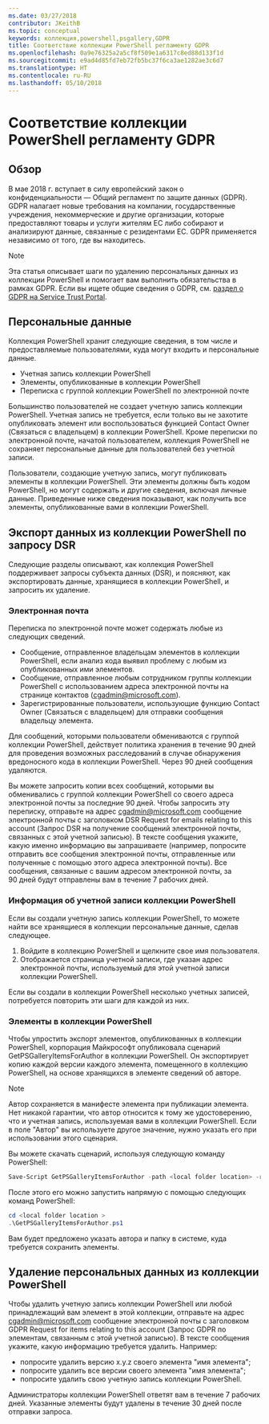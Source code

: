 ```yaml
---
ms.date: 03/27/2018
contributor: JKeithB
ms.topic: conceptual
keywords: коллекция,powershell,psgallery,GDPR
title: Соответствие коллекции PowerShell регламенту GDPR
ms.openlocfilehash: 0a9e76325a2a5cf8f509e1a6317c8ed88d133f1d
ms.sourcegitcommit: e9ad4d85fd7eb72fb5bc37f6ca3ae1282ae3c6d7
ms.translationtype: HT
ms.contentlocale: ru-RU
ms.lasthandoff: 05/10/2018
---
```

# <a name="powershell-gallery-gdpr-compliance"></a>Соответствие коллекции PowerShell регламенту GDPR

## <a name="overview"></a>Обзор

В мае 2018 г. вступает в силу европейский закон о конфиденциальности — Общий регламент по защите данных (GDPR).
GDPR налагает новые требования на компании, государственные учреждения, некоммерческие и другие организации, которые предоставляют товары и услуги жителям ЕС либо собирают и анализируют данные, связанные с резидентами ЕС.
GDPR применяется независимо от того, где вы находитесь.

> [!NOTE]
> Эта статья описывает шаги по удалению персональных данных из коллекции PowerShell и помогает вам выполнить обязательства в рамках GDPR. Если вы ищете общие сведения о GDPR, см. [раздел о GDPR на Service Trust Portal](https://servicetrust.microsoft.com/ViewPage/GDPRGetStarted).

## <a name="personally-identifiable-data"></a>Персональные данные

Коллекция PowerShell хранит следующие сведения, в том числе и предоставляемые пользователями, куда могут входить и персональные данные.

* Учетная запись коллекции PowerShell
* Элементы, опубликованные в коллекции PowerShell
* Переписка с группой коллекции PowerShell по электронной почте

Большинство пользователей не создает учетную запись коллекции PowerShell.
Учетная запись не требуется, если только вы не захотите опубликовать элемент или воспользоваться функцией Contact Owner (Связаться с владельцем) в коллекции PowerShell.
Кроме переписки по электронной почте, начатой пользователем, коллекция PowerShell не сохраняет персональные данные для пользователей без учетной записи.

Пользователи, создающие учетную запись, могут публиковать элементы в коллекции PowerShell.
Эти элементы должны быть кодом PowerShell, но могут содержать и другие сведения, включая личные данные.
Приведенные ниже сведения показывают, как получить все элементы, опубликованные вами в коллекции PowerShell.

## <a name="dsr-export-of-powershell-gallery-data"></a>Экспорт данных из коллекции PowerShell по запросу DSR

Следующие разделы описывают, как коллекция PowerShell поддерживает запросы субъекта данных (DSR), и поясняют, как экспортировать данные, хранящиеся в коллекции PowerShell, и запросить их удаление.

### <a name="email"></a>Электронная почта

Переписка по электронной почте может содержать любые из следующих сведений.

* Сообщение, отправленное владельцам элементов в коллекции PowerShell, если анализ кода выявил проблему с любым из опубликованных ими элементов.
* Сообщение, отправленное любым сотрудником группы коллекции PowerShell с использованием адреса электронной почты на странице контактов (cgadmin@microsoft.com).
* Зарегистрированные пользователи, использующие функцию Contact Owner (Связаться с владельцем) для отправки сообщения владельцу элемента.

Для сообщений, которыми пользователи обмениваются с группой коллекции PowerShell, действует политика хранения в течение 90 дней для проведения возможных расследований в случае обнаружения вредоносного кода в коллекции PowerShell.
Через 90 дней сообщения удаляются.

Вы можете запросить копии всех сообщений, которыми вы обменивались с группой коллекции PowerShell со своего адреса электронной почты за последние 90 дней.
Чтобы запросить эту переписку, отправьте на адрес cgadmin@microsoft.com сообщение электронной почты с заголовком DSR Request for emails relating to this account (Запрос DSR на получение сообщений электронной почты, связанных с этой учетной записью).
В тексте сообщения укажите, какую именно информацию вы запрашиваете (например, попросите отправить все сообщения электронной почты, отправленные или полученные с помощью этого адреса электронной почты). Все сообщения, связанные с вашим адресом электронной почты, за 90 дней будут отправлены вам в течение 7 рабочих дней.

### <a name="powershell-gallery-account-information"></a>Информация об учетной записи коллекции PowerShell

Если вы создали учетную запись коллекции PowerShell, то можете найти все хранящиеся в коллекции персональные данные, сделав следующее.

1. Войдите в коллекцию PowerShell и щелкните свое имя пользователя.
2. Отображается страница учетной записи, где указан адрес электронной почты, используемый для этой учетной записи коллекции PowerShell.

Если вы создали в коллекции PowerShell несколько учетных записей, потребуется повторить эти шаги для каждой из них.

### <a name="items-in-the-powershell-gallery"></a>Элементы в коллекции PowerShell

Чтобы упростить экспорт элементов, опубликованных в коллекции PowerShell, корпорация Майкрософт опубликовала сценарий GetPSGalleryItemsForAuthor в коллекции PowerShell.
Он экспортирует копию каждой версии каждого элемента, помещенного в коллекцию PowerShell, на основе хранящихся в элементе сведений об авторе.

> [!NOTE]
> Автор сохраняется в манифесте элемента при публикации элемента.
> Нет никакой гарантии, что автор относится к тому же удостоверению, что и учетная запись, используемая вами в коллекции PowerShell.
> Если в поле "Автор" вы используете другое значение, нужно указать его при использовании этого сценария.

Вы можете скачать сценарий, используя следующую команду PowerShell:

```powershell
Save-Script GetPSGalleryItemsForAuthor -path <local folder location> -repository psgallery
```

После этого его можно запустить напрямую с помощью следующих команд PowerShell:

```powershell
cd <local folder location >
.\GetPSGalleryItemsForAuthor.ps1
```

Вам будет предложено указать автора и папку в системе, куда требуется сохранить элементы.

## <a name="deleting-personal-data-from-the-powershell-gallery"></a>Удаление персональных данных из коллекции PowerShell

Чтобы удалить учетную запись коллекции PowerShell или любой принадлежащий вам элемент в этой коллекции, отправьте на адрес cgadmin@microsoft.com сообщение электронной почты с заголовком GDPR Request for items relating to this account (Запрос GDPR по элементам, связанным с этой учетной записью).
В тексте сообщения укажите, какую информацию требуется удалить. Например:

* попросите удалить версию x.y.z своего элемента "имя элемента";
* попросите удалить все версии своего элемента "имя элемента";
* попросите удалить свою учетную запись коллекции PowerShell.

Администраторы коллекции PowerShell ответят вам в течение 7 рабочих дней.
Указанные элементы будут удалены в течение 30 дней после отправки запроса.
